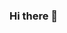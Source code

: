 ### Hi there 👋

<!--
**Butachaan/Butachaan** is a ✨ _special_ ✨ repository because its `README.md` (this file) appears on your GitHub profile.

Here are some ideas to get you started:
https://cdn.discordapp.com/avatars/478126443168006164/303ac313afee7583cc8ef8bd2e1ad1bd.png?size=1024

- 🌱 I’m currently learning ...
- 👯 I’m looking to collaborate on ...
- 🤔 I’m looking for help with ...
- 💬 Ask me about ...
- 📫 How to reach me: ...
- 😄 Pronouns: ...
- ⚡ Fun fact: ...
-->
